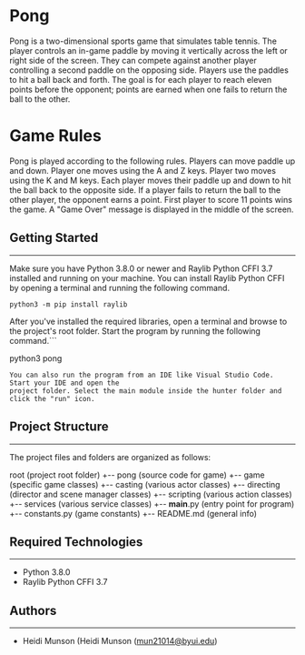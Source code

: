 # Pong
Pong is a two-dimensional sports game that simulates table tennis. The player controls an in-game paddle by moving it vertically across the left or right side of the screen. They can compete against another player controlling a second paddle on the opposing side. Players use the paddles to hit a ball back and forth. The goal is for each player to reach eleven points before the opponent; points are earned when one fails to return the ball to the other.

# Game Rules
Pong is played according to the following rules.
Players can move paddle up and down. Player one moves using the A and Z keys. Player two moves using the K and M keys. Each player moves their paddle up and down to hit the ball back to the opposite side. If a player fails to return the ball to the other player, the opponent earns a point. First player to score 11 points wins the game. A "Game Over" message is displayed in the middle of the screen.

## Getting Started
---
Make sure you have Python 3.8.0 or newer and Raylib Python CFFI 3.7 installed and running on your machine. You can install Raylib Python CFFI by opening a terminal and running the following command.
```
python3 -m pip install raylib
```
After you've installed the required libraries, open a terminal and browse to the project's root folder. Start the program by running the following command.```

python3 pong 
```
You can also run the program from an IDE like Visual Studio Code. Start your IDE and open the 
project folder. Select the main module inside the hunter folder and click the "run" icon.
```
## Project Structure
---
The project files and folders are organized as follows:

root                    (project root folder)
+-- pong                (source code for game)
  +-- game              (specific game classes)
    +-- casting         (various actor classes)
    +-- directing       (director and scene manager classes)
    +-- scripting       (various action classes)
    +-- services        (various service classes)
  +-- __main__.py       (entry point for program)
  +-- constants.py      (game constants)
+-- README.md           (general info)


## Required Technologies
---
* Python 3.8.0
* Raylib Python CFFI 3.7

## Authors
---
* Heidi Munson (Heidi Munson (mun21014@byui.edu)

